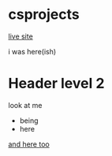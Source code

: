 # csprojects

[live site](https://wyethr.github.io/csprojects/)

i was here(ish)

# Header level 2

look at me
- being
- here

[and here too](http://marlborough.org)
